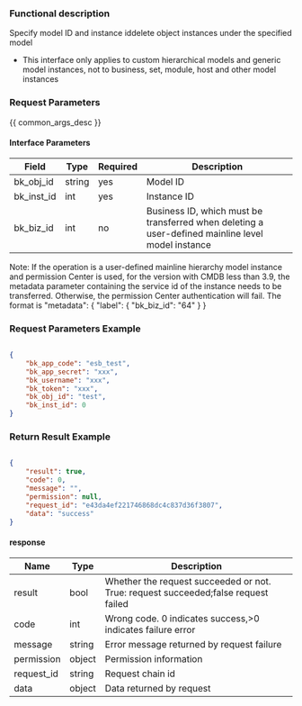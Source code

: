 ### Functional description

Specify model ID and instance iddelete object instances under the specified model

-  This interface only applies to custom hierarchical models and generic model instances, not to business, set, module, host and other model instances 

### Request Parameters

{{ common_args_desc }}

#### Interface Parameters

| Field                | Type       | Required   | Description                            |
|---------------------|-------------|--------|----------------------------------                     |
| bk_obj_id           |  string      | yes     | Model ID|
| bk_inst_id          |  int         | yes     | Instance ID   |
| bk_biz_id                  |  int        | no     | Business ID, which must be transferred when deleting a user-defined mainline level model instance|

 Note: If the operation is a user-defined mainline hierarchy model instance and permission Center is used, for the version with CMDB less than 3.9, the metadata parameter containing the service id of the instance needs to be transferred. Otherwise, the permission Center authentication will fail. The format is
"metadata": {
    "label": {
        "bk_biz_id": "64"
    }
}

### Request Parameters Example

```json

{ 
    "bk_app_code": "esb_test",
    "bk_app_secret": "xxx",
    "bk_username": "xxx",
    "bk_token": "xxx",
    "bk_obj_id": "test",
    "bk_inst_id": 0
}
```


### Return Result Example

```json

{
    "result": true,
    "code": 0,
    "message": "",
    "permission": null,
    "request_id": "e43da4ef221746868dc4c837d36f3807",
    "data": "success"
}
```
#### response

| Name    | Type   | Description                                    |
| ------- | ------ | ------------------------------------- |
| result  | bool   | Whether the request succeeded or not. True: request succeeded;false request failed|
| code    |  int    | Wrong code. 0 indicates success,>0 indicates failure error    |
| message | string |Error message returned by request failure                    |
| permission    |  object |Permission information    |
| request_id    |  string |Request chain id    |
| data    |  object |Data returned by request                           |

